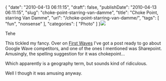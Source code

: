{
    "date": "2010-04-13 06:11:15",
    "draft": false,
    "publishDate": "2010-04-13 06:11:15",
    "slug": "choke-point-starring-van-damme",
    "title": "Choke Point, starring Van Damme",
    "url": "\/choke-point-starring-van-damme\/",
    "tags": [
        "fun",
        "nonsense"
    ],
    "categories": [
        "Photo"
    ]
}![](//turbo.geekorium.com.au/images/spelling-suggestion-for-sharepoint.png)

Tehe

This tickled my fancy. Over on [First
Waves](//the.geekorium.com.au/read/google-wave/) I've got a post ready
to go about Google Wave competitors, and one of the ones I mentioned was
Sharepoint. Amusingly, the spelling suggestion for it was chokepoint...

Which apparently is a geography term, but sounds kind of ridiculous.

Well I though it was amusing anyway.